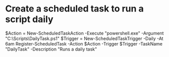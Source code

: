 # Create a scheduled task to run a script daily
$Action = New-ScheduledTaskAction -Execute "powershell.exe" -Argument "C:\Scripts\DailyTask.ps1"
$Trigger = New-ScheduledTaskTrigger -Daily -At 6am
Register-ScheduledTask -Action $Action -Trigger $Trigger -TaskName "DailyTask" -Description "Runs a daily task"
